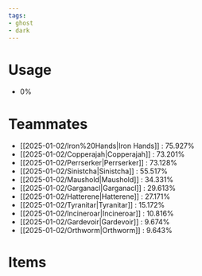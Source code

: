 ```yaml
---
tags:
- ghost
- dark
---
```

# Usage
- 0%
# Teammates
- [[2025-01-02/Iron%20Hands|Iron Hands]] : 75.927%
- [[2025-01-02/Copperajah|Copperajah]] : 73.201%
- [[2025-01-02/Perrserker|Perrserker]] : 73.128%
- [[2025-01-02/Sinistcha|Sinistcha]] : 55.517%
- [[2025-01-02/Maushold|Maushold]] : 34.331%
- [[2025-01-02/Garganacl|Garganacl]] : 29.613%
- [[2025-01-02/Hatterene|Hatterene]] : 27.171%
- [[2025-01-02/Tyranitar|Tyranitar]] : 15.172%
- [[2025-01-02/Incineroar|Incineroar]] : 10.816%
- [[2025-01-02/Gardevoir|Gardevoir]] : 9.674%
- [[2025-01-02/Orthworm|Orthworm]] : 9.643%
# Items